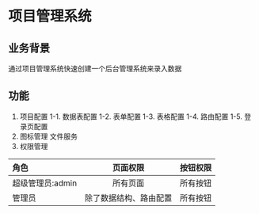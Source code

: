 # 项目管理系统

## 业务背景
 通过项目管理系统快速创建一个后台管理系统来录入数据

## 功能
1. 项目配置
  1-1. 数据表配置
  1-2. 表单配置
  1-3. 表格配置
  1-4. 路由配置
  1-5. 登录页配置
2. 图标管理
   文件服务
3. 权限管理

| 角色      | 页面权限 | 按钮权限     |
| :---        |    :----:   |          ---: |
| 超级管理员:admin      | 所有页面       | 所有按钮   |
| 管理员   | 除了数据结构、路由配置        | 所有按钮      |

